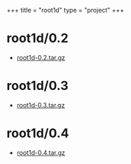 +++
title = "root1d"
type = "project"
+++

# root1d/0.2
* [root1d-0.2.tar.gz](/root1d/root1d/0.2/root1d-0.2.tar.gz)

# root1d/0.3
* [root1d-0.3.tar.gz](/root1d/root1d/0.3/root1d-0.3.tar.gz)

# root1d/0.4
* [root1d-0.4.tar.gz](/root1d/root1d/0.4/root1d-0.4.tar.gz)